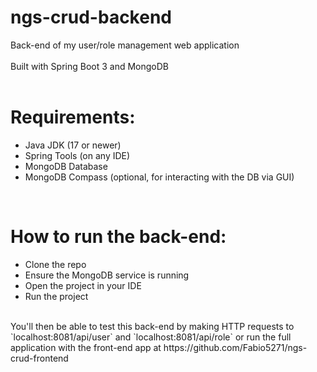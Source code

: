 # ngs-crud-backend
Back-end of my user/role management web application</br>
</br>
Built with Spring Boot 3 and MongoDB</br>
</br>

# Requirements:
- Java JDK (17 or newer)</br>
- Spring Tools (on any IDE)</br>
- MongoDB Database</br>
- MongoDB Compass (optional, for interacting with the DB via GUI)</br>
</br>

# How to run the back-end:
- Clone the repo</br>
- Ensure the MongoDB service is running</br>
- Open the project in your IDE</br>
- Run the project</br>
</br>
You'll then be able to test this back-end by making HTTP requests to `localhost:8081/api/user` and `localhost:8081/api/role` or run the full application with the front-end app at https://github.com/Fabio5271/ngs-crud-frontend
